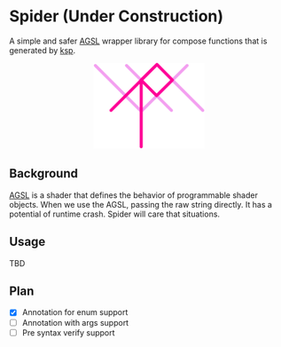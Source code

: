 # Spider (Under Construction)
A simple and safer [AGSL](https://developer.android.com/develop/ui/views/graphics/agsl) wrapper library for compose functions that is generated by [ksp](https://github.com/google/ksp).

<div align="center">
    <img src="./img/logo.png" width="200" alt="logo" />
</div>

## Background
[AGSL](https://developer.android.com/develop/ui/views/graphics/agsl) is a shader that defines the behavior of programmable shader objects.
When we use the AGSL, passing the raw string directly. It has a potential of runtime crash.
Spider will care that situations.

## Usage
TBD

## Plan

- [x] Annotation for enum support
- [ ] Annotation with args support
- [ ] Pre syntax verify support

